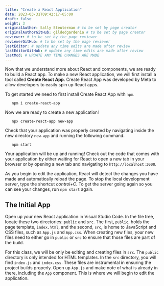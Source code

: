 ```yaml
---
title: "Create a React Application"
date: 2023-03-31T09:42:17-05:00
draft: false
weight: 3
originalAuthor: Sally Steuterman # to be set by page creator
originalAuthorGitHub: gildedgardenia # to be set by page creator
reviewer: # to be set by the page reviewer
reviewerGitHub: # to be set by the page reviewer
lastEditor: # update any time edits are made after review
lastEditorGitHub: # update any time edits are made after review
lastMod: # UPDATE ANY TIME CHANGES ARE MADE
---
```


Now that we understand more about React and components, we are ready to build a React app. To make a new React application, we will first install a tool called **Create React App**. Create React App was developed by Meta to allow developers to easily spin up React apps.

To get started we need to first install Create React App with `npm`.

```console
   npm i create-react-app
```

Now we are ready to create a new application!

```console 
   npx create-react-app new-app
```

Check that your application was properly created by navigating inside the new directory `new-app` and running the following command.

```console 
   npm start
```

Your application will be up and running! Check out the code that comes with your application by either waiting for React to open a new tab in your browser or by opening a new tab and navigating to `http://localhost:3000`. 

As you begin to edit the application, React will detect the changes you have made and automatically reload the page. To stop the local development server, type the shortcut *control+C*. To get the server going again so you can see your changes, run `npm start` again. 

## The Initial App

Open up your new React application in Visual Studio Code. In the file tree, locate these two directories: `public` and `src`. The first, `public`, holds the page template, `index.html`, and the second, `src`, is home to JavaScript and CSS files, such as `App.js` and `App.css`. When creating new files, your new files need to either go in `public` or `src` to ensure that those files are part of the build.

For this class, we will be only be editing and creating files in `src`. The `public` directory is only intended for HTML templates. In the `src` directory, you will find `index.js` and `index.css`. These files are instrumental in ensuring the project builds properly. Open up `App.js` and make note of what is already in there, including the `App` component. This is where we will begin to edit the application.
